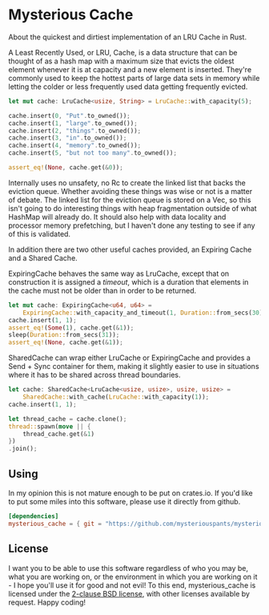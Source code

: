 # Mysterious Cache

About the quickest and dirtiest implementation of an LRU Cache in Rust.

A Least Recently Used, or LRU, Cache, is a data structure that can be thought of
as a hash map with a maximum size that evicts the oldest element whenever it is
at capacity and a new element is inserted. They're commonly used to keep the
hottest parts of large data sets in memory while letting the colder or less
frequently used data getting frequently evicted.

```rust
let mut cache: LruCache<usize, String> = LruCache::with_capacity(5);

cache.insert(0, "Put".to_owned());
cache.insert(1, "large".to_owned());
cache.insert(2, "things".to_owned());
cache.insert(3, "in".to_owned());
cache.insert(4, "memory".to_owned());
cache.insert(5, "but not too many".to_owned());

assert_eq!(None, cache.get(&0));
```

Internally uses no unsafety, no Rc to create the linked list that backs the
eviction queue. Whether avoiding these things was wise or not is a matter of
debate. The linked list for the eviction queue is stored on a Vec, so this isn't
going to do interesting things with heap fragmentation outside of what HashMap
will already do. It should also help with data locality and processor memory
prefetching, but I haven't done any testing to see if any of this is validated.

In addition there are two other useful caches provided, an Expiring Cache and a
Shared Cache.

ExpiringCache behaves the same way as LruCache, except that on construction it
is assigned a *timeout*, which is a duration that elements in the cache must not
be older than in order to be returned.

```rust
let mut cache: ExpiringCache<u64, u64> =
    ExpiringCache::with_capacity_and_timeout(1, Duration::from_secs(30));
cache.insert(1, 1);
assert_eq!(Some(1), cache.get(&1));
sleep(Duration::from_secs(31));
assert_eq!(None, cache.get(&1));
```

SharedCache can wrap either LruCache or ExpiringCache and provides a
Send + Sync container for them, making it slightly easier to use in situations
where it has to be shared across thread boundaries.

```rust
let cache: SharedCache<LruCache<usize, usize>, usize, usize> =
    SharedCache::with_cache(LruCache::with_capacity(1));
cache.insert(1, 1);

let thread_cache = cache.clone();
thread::spawn(move || {
    thread_cache.get(&1)
})
.join();
```

## Using

In my opinion this is not mature enough to be put on crates.io. If you'd like to
put some miles into this software, please use it directly from github.

```toml
[dependencies]
mysterious_cache = { git = "https://github.com/mysteriouspants/mysterious_cache" }
```

## License

I want you to be able to use this software regardless of who you may be, what
you are working on, or the environment in which you are working on it - I hope
you'll use it for good and not evil! To this end, mysterious_cache is licensed
under the [2-clause BSD license][2cbsd], with other licenses available by
request. Happy coding!

[2cbsd]: https://opensource.org/licenses/BSD-2-Clause
